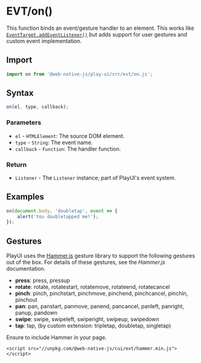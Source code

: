 # EVT/on\(\)

This function binds an event/gesture handler to an element. This works like [`EventTarget.addEventListener()`](https://developer.mozilla.org/en-US/docs/Web/API/EventTarget/addEventListener) but adds support for user gestures and custom event implementation.

## Import

```javascript
import on from '@web-native-js/play-ui/src/evt/on.js';
```

## Syntax

```javascript
on(el, type, callback);
```

### Parameters

* `el` - `HTMLElement`: The source DOM element.
* `type` - `String`: The event name.
* `callback` - `Function`: The handler function.

### Return

* `Listener` - The `Listener` instance; part of PlayUI's event system.

## Examples

```javascript
on(document.body, 'doubletap', event => {
    alert('You doubletapped me!');
});
```

## Gestures

PlayUI uses the [Hammer.js](https://hammerjs.github.io/) gesture library to support the following gestures out of the box. For details of these gestures, see the _Hammer.js_ documentation.

* **press**: press, pressup
* **rotate**: rotate, rotatestart, rotatemove, rotateend, rotatecancel
* **pinch**: pinch, pinchstart, pinchmove, pinchend, pinchcancel, pinchin, pinchout
* **pan**: pan, panstart, panmove, panend, pancancel, panleft, panright, panup, pandown
* **swipe**: swipe, swipeleft, swiperight, swipeup, swipedown
* **tap**: tap, \(by custom extension: tripletap, doubletap, singletap\)

Ensure to include Hammer in your page.

```markup
<script src="//unpkg.com/@web-native-js/cui/ext/hammer.min.js"></script>
```

